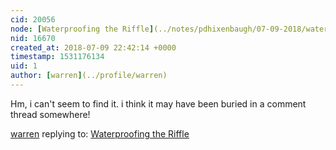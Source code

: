 ```yaml
---
cid: 20056
node: [Waterproofing the Riffle](../notes/pdhixenbaugh/07-09-2018/waterproofing-the-riffle)
nid: 16670
created_at: 2018-07-09 22:42:14 +0000
timestamp: 1531176134
uid: 1
author: [warren](../profile/warren)
---
```


Hm, i can't seem to find it. i think it may have been buried in a comment thread somewhere!

[warren](../profile/warren) replying to: [Waterproofing the Riffle](../notes/pdhixenbaugh/07-09-2018/waterproofing-the-riffle)


